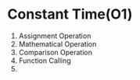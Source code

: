 # Constant Time(O1)
1. Assignment Operation
2. Mathematical Operation
3. Comparison Operation
4. Function Calling
5. 
```C

```
